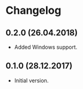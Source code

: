# Changelog

## 0.2.0 (26.04.2018)

* Added Windows support.

## 0.1.0 (28.12.2017)

* Initial version.
